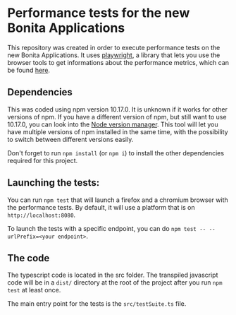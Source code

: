 # Performance tests for the new Bonita Applications

This repository was created in order to execute performance tests on the new Bonita Applications.
It uses [playwright](https://github.com/microsoft/playwright), a library that lets you use the browser tools to get informations about the performance metrics, which can be found [here](https://web.dev/metrics/).

## Dependencies

This was coded using npm version 10.17.0. It is unknown if it works for other versions of npm. 
If you have a different version of npm, but still want to use 10.17.0, you can look into the [Node version manager](https://github.com/nvm-sh/nvm).
This tool will let you have multiple versions of npm installed in the same time, with the possibility to switch between different versions easily.

Don't forget to run ```npm install``` (or ```npm i```) to install the other dependencies required for this project.

## Launching the tests:
You can run ```npm test``` that will launch a firefox and a chromium browser with the performance tests. By default, it will use a platform that is on ```http://localhost:8080```.

To launch the tests with a specific endpoint, you can do ```npm test -- --urlPrefix=<your endpoint>```.

## The code

The typescript code is located in the src folder. The transpiled javascript code will be in a ```dist/``` directory at the root of the project after you run ```npm test``` at least once.

The main entry point for the tests is the ```src/testSuite.ts``` file. 
